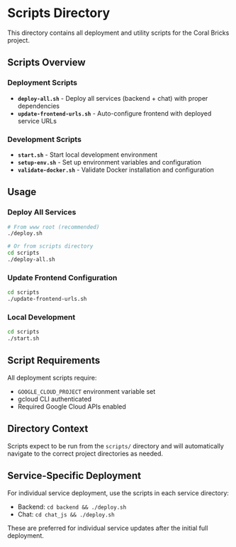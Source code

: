 # Scripts Directory

This directory contains all deployment and utility scripts for the Coral Bricks project.

## Scripts Overview

### Deployment Scripts

- **`deploy-all.sh`** - Deploy all services (backend + chat) with proper dependencies
- **`update-frontend-urls.sh`** - Auto-configure frontend with deployed service URLs

### Development Scripts

- **`start.sh`** - Start local development environment
- **`setup-env.sh`** - Set up environment variables and configuration
- **`validate-docker.sh`** - Validate Docker installation and configuration

## Usage

### Deploy All Services

```bash
# From www root (recommended)
./deploy.sh

# Or from scripts directory
cd scripts
./deploy-all.sh
```

### Update Frontend Configuration

```bash
cd scripts
./update-frontend-urls.sh
```

### Local Development

```bash
cd scripts
./start.sh
```

## Script Requirements

All deployment scripts require:
- `GOOGLE_CLOUD_PROJECT` environment variable set
- gcloud CLI authenticated
- Required Google Cloud APIs enabled

## Directory Context

Scripts expect to be run from the `scripts/` directory and will automatically navigate to the correct project directories as needed.

## Service-Specific Deployment

For individual service deployment, use the scripts in each service directory:
- Backend: `cd backend && ./deploy.sh`
- Chat: `cd chat_js && ./deploy.sh`

These are preferred for individual service updates after the initial full deployment.
